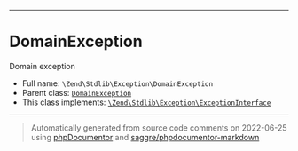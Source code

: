 ***

# DomainException

Domain exception



* Full name: `\Zend\Stdlib\Exception\DomainException`
* Parent class: [`DomainException`](../../../DomainException.md)
* This class implements:
[`\Zend\Stdlib\Exception\ExceptionInterface`](./ExceptionInterface.md)






***
> Automatically generated from source code comments on 2022-06-25 using [phpDocumentor](http://www.phpdoc.org/) and [saggre/phpdocumentor-markdown](https://github.com/Saggre/phpDocumentor-markdown)
